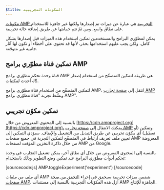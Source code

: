 ```yaml
---
$title: المكونات التجريبية
---
```


[مكونات AMP التجريبية](https://github.com/ampproject/amphtml/tree/master/tools/experiments)
هي عبارة عن ميزات تم إصدارها ولكنها غير جاهزة للاستخدام على نطاق واسع، ومن ثمّ تتم حمايتها عن طريق إضافة حالة تجريبية.

يمكن لمطوّري البرامج والمستخدمين تمكين استخدام هذه الميزات قبل إصدارها بشكل كامل.
ولكن يجب عليهم استخدامها بحذر، لأنها قد تحتوي على أخطاء أو تكون لها آثار جانبية غير متوقعة.

## تمكين قناة مطوّري برامج AMP

قناة وحدة تحكم مطوّري برامج AMP هي طريقة لتمكين المتصفّح من استخدام إصدار أحدث لمكتبات JS.

لتمكين المتصفّح من استخدام قناة مطوّري برامج AMP،
انتقل إلى [صفحة تجارب AMP](https://cdn.ampproject.org/experiments.html)
ونشّط تجربة "قناة مطوّري برامج AMP".

## تمكين مكوّن تجريبي

بالنسبة إلى المحتوى المعروض من خلال [https://cdn.ampproject.org](https://cdn.ampproject.org)،
يمكنك الانتقال إلى [صفحة تجارب AMP](https://cdn.ampproject.org/experiments.html)
وتمكين (أو تعطيل) أي مكوّن تجريبي عن طريق التبديل بين التشغيل والإيقاف. سيؤدي التمكين إلى تعيين ملف تعريف ارتباط في المتصفّح لتمكين التجربة في جميع صفحات AMP المعروضة من خلال ذاكرة التخزين المؤقت لصفحات AMP من Google.

بالنسبة إلى المحتوى المعروض من خلال أي نطاق آخر، يمكن تشغيل التجارب في وحدة تحكم أدوات مطوّري البرامج عند تمكين وضع التطوير وذلك باستخدام:

[sourcecode:js]
AMP.toggleExperiment('experiment')
[/sourcecode]

أي ملف من ملفات AMP يتضمن ميزات تجريبية سيخفق في إجراء
[التحقق من صحة صفحات AMP](validation-workflow/validate_amp.md).
أزل هذه المكوّنات التجريبية بالنسبة إلى مستندات AMP الجاهزة للإنتاج.
